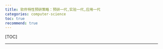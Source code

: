 ```yaml
---
title: 软件特性预研策略：预研一代,实验一代,应用一代
categories: computer-science
toc: true
recommend: true
---
```


<!--
主题：软件预研策略，平衡软件研发预研
看点：持续建模的敏捷过程
参考文章：
解决问题：管理不成熟的技术方案，进入影响当前软件架构；。
-->

[TOC]

-----------

